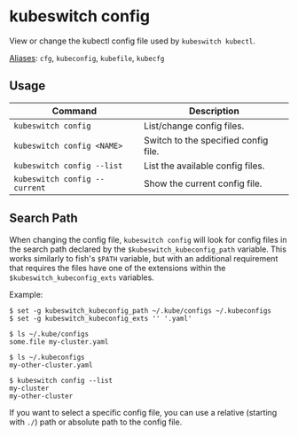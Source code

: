 # kubeswitch config

View or change the kubectl config file used by `kubeswitch kubectl`.

<u>Aliases</u>: `cfg`, `kubeconfig`, `kubefile`, `kubecfg`



## Usage

| Command                       | Description                          |
| ----------------------------- | ------------------------------------ |
| `kubeswitch config`           | List/change config files.            |
| `kubeswitch config <NAME>`    | Switch to the specified config file. |
| `kubeswitch config --list`    | List the available config files.     |
| `kubeswitch config --current` | Show the current config file.        |



## Search Path

When changing the config file, `kubeswitch config` will look for config files in the search path declared by the `$kubeswitch_kubeconfig_path` variable. This works similarly to fish's `$PATH` variable, but with an additional requirement that requires the files have one of the extensions within the `$kubeswitch_kubeconfig_exts` variables.

Example:

```console
$ set -g kubeswitch_kubeconfig_path ~/.kube/configs ~/.kubeconfigs
$ set -g kubeswitch_kubeconfig_exts '' '.yaml'

$ ls ~/.kube/configs
some.file my-cluster.yaml

$ ls ~/.kubeconfigs
my-other-cluster.yaml

$ kubeswitch config --list
my-cluster
my-other-cluster
```

If you want to select a specific config file, you can use a relative (starting with `./`) path or absolute path to the config file.
